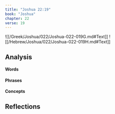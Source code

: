 ```yaml
---
title: "Joshua 22:19"
book: "Joshua"
chapter: 22
verse: 19
---
```

![[/Greek/Joshua/022/Joshua-022-019G.md#Text]]
![[/Hebrew/Joshua/022/Joshua-022-019H.md#Text]]

## Analysis

#### Words

#### Phrases

#### Concepts

## Reflections
